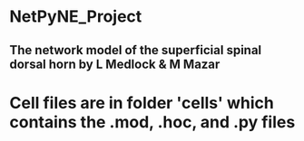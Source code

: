 # NetPyNE_Project

## The network model of the superficial spinal dorsal horn by L Medlock & M Mazar

# Cell files are in folder 'cells' which contains the .mod, .hoc, and .py files
